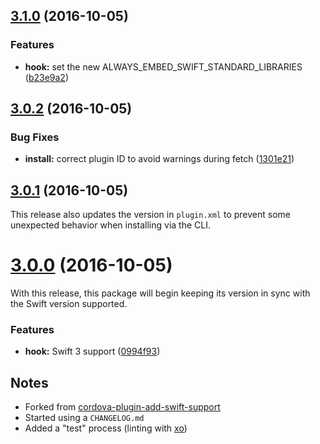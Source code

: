 <a name="3.1.0"></a>
## [3.1.0](https://github.com/bitjson/cordova-plugin-swift-support/compare/3.0.2...v3.1.0) (2016-10-05)


### Features

* **hook:** set the new ALWAYS_EMBED_SWIFT_STANDARD_LIBRARIES ([b23e9a2](https://github.com/bitjson/cordova-plugin-swift-support/commit/b23e9a2))



<a name="3.0.2"></a>
## [3.0.2](https://github.com/bitjson/cordova-plugin-swift-support/compare/3.0.1...v3.0.2) (2016-10-05)


### Bug Fixes

* **install:** correct plugin ID to avoid warnings during fetch ([1301e21](https://github.com/bitjson/cordova-plugin-swift-support/commit/1301e21))



<a name="3.0.1"></a>
## [3.0.1](https://github.com/bitjson/cordova-plugin-swift-support/compare/3.0.0...v3.0.1) (2016-10-05)

This release also updates the version in `plugin.xml` to prevent some unexpected behavior when installing via the CLI.

<a name="3.0.0"></a>
# [3.0.0](https://github.com/bitjson/cordova-plugin-swift-support/compare/1.3.2...v3.0.0) (2016-10-05)

With this release, this package will begin keeping its version in sync with the Swift version supported.

### Features

* **hook:** Swift 3 support ([0994f93](https://github.com/bitjson/cordova-plugin-swift-support/commit/0994f93))

## Notes

* Forked from [cordova-plugin-add-swift-support](https://github.com/akofman/cordova-plugin-add-swift-support)
* Started using a `CHANGELOG.md`
* Added a "test" process (linting with [xo](https://github.com/sindresorhus/xo))
